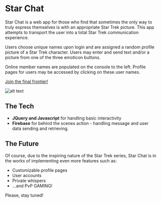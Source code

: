 Star Chat
=========

Star Chat is a web app for those who find that sometimes the only way to truly express themselves is with an appropriate Star Trek picture.  This app attempts to transport the user into a total Star Trek communication experience.  

Users choose unique names upon login and are assigned a random profile picture of a Star Trek character.  Users may enter and send text and/or a picture from one of the three emoticon buttons.   

Online member names are populated on the console to the left.  Profile pages for users may be accessed by clicking on these user names.

[Join the final frontier!](http://star-chat.surge.sh)

![alt text](http://www.animatedimages.org/data/media/635/animated-star-trek-image-0011.gif)

The Tech
---------

+ **JQuery and Javascript** for handling basic interactivity
+ **Firebase** for behind the scenes action - handling message and user data sending and retrieving.

The Future
----------

Of course, due to the inspiring nature of the Star Trek series, Star Chat is in the works of implementing even more features such as:

+ Customizable profile pages
+ User accounts
+ Private whispers
+ ...and PvP GAMING!

Please, stay tuned!
